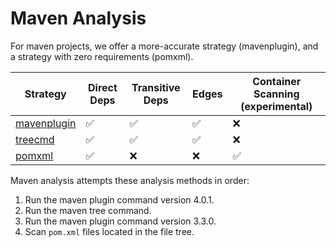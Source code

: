 # Maven Analysis

For maven projects, we offer a more-accurate strategy (mavenplugin), and a strategy with zero requirements (pomxml).

| Strategy                      | Direct Deps        | Transitive Deps          | Edges              | Container Scanning (experimental) |
|-------------------------------|--------------------|--------------------|--------------------|-----------------------------------|
| [mavenplugin](mavenplugin.md) | :white_check_mark: | :white_check_mark: | :white_check_mark: | :x:                               |
| [treecmd](treecmd.md)         | :white_check_mark: | :white_check_mark: | :white_check_mark: | :x:                               |
| [pomxml](pomxml.md)           | :white_check_mark: | :x:                | :x:                | :white_check_mark:                |

Maven analysis attempts these analysis methods in order:
1. Run the maven plugin command version 4.0.1.
2. Run the maven tree command.
3. Run the maven plugin command version 3.3.0.
4. Scan `pom.xml` files located in the file tree.

<!--

TODO: write docs, like Gradle's.

Docs outline:

- Concepts
  - Multi-module reactor builds
  - POMs and POM closures
  - settings.xml
- Discovery
  - Finding pom.xmls
- Tactics
  - dependency:tree
  - POM parsing
 -->
